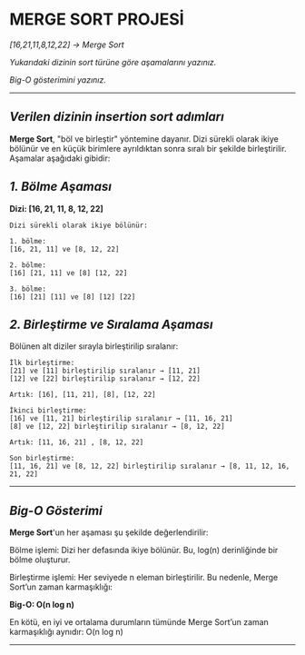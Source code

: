 # **MERGE SORT PROJESİ**

*[16,21,11,8,12,22] -> Merge Sort*

*Yukarıdaki dizinin sort türüne göre aşamalarını yazınız.*

*Big-O gösterimini yazınız.*

---
## ***Verilen dizinin insertion sort adımları***


**Merge Sort**, "böl ve birleştir" yöntemine dayanır. Dizi sürekli olarak ikiye bölünür ve en küçük birimlere ayrıldıktan sonra sıralı bir şekilde birleştirilir. Aşamalar aşağıdaki gibidir:
## ***1. Bölme Aşaması***
**Dizi: [16, 21, 11, 8, 12, 22]**
```
Dizi sürekli olarak ikiye bölünür:

1. bölme:
[16, 21, 11] ve [8, 12, 22]

2. bölme:
[16] [21, 11] ve [8] [12, 22]

3. bölme:
[16] [21] [11] ve [8] [12] [22]
```

## ***2. Birleştirme ve Sıralama Aşaması***
Bölünen alt diziler sırayla birleştirilip sıralanır:
```
İlk birleştirme:
[21] ve [11] birleştirilip sıralanır → [11, 21]
[12] ve [22] birleştirilip sıralanır → [12, 22]

Artık: [16], [11, 21], [8], [12, 22]

İkinci birleştirme:
[16] ve [11, 21] birleştirilip sıralanır → [11, 16, 21]
[8] ve [12, 22] birleştirilip sıralanır → [8, 12, 22]

Artık: [11, 16, 21] , [8, 12, 22]

Son birleştirme:
[11, 16, 21] ve [8, 12, 22] birleştirilip sıralanır → [8, 11, 12, 16, 21, 22]
```
---

## ***Big-O Gösterimi***
**Merge Sort**'un her aşaması şu şekilde değerlendirilir:

Bölme işlemi: Dizi her defasında ikiye bölünür. Bu, log(n) derinliğinde bir bölme oluşturur.

Birleştirme işlemi: Her seviyede n eleman birleştirilir.
Bu nedenle, Merge Sort’un zaman karmaşıklığı:

**Big-O: O(n log n)**

En kötü, en iyi ve ortalama durumların tümünde Merge Sort’un zaman karmaşıklığı aynıdır: O(n log n)

---


